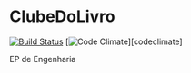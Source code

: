 # ClubeDoLivro

[![Build Status](https://travis-ci.org/luispierro/ClubeDoLivro.png)](https://travis-ci.org/luispierro/ClubeDoLivro)
[![Code Climate](https://codeclimate.com/github/luispierro/ClubeDoLivro.png)][codeclimate]

EP de Engenharia
